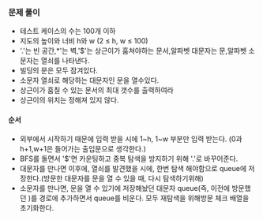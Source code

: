 ### 문제 풀이
- 테스트 케이스의 수는 100개 이하
- 지도의 높이와 너비 h와 w (2 ≤ h, w ≤ 100)
- '.'는 빈 공간,*'는 벽,'$'는 상근이가 훔쳐야하는 문서,알파벳 대문자는 문,알파벳 소문자는 열쇠를 나타낸다.
- 빌딩의 문은 모두 잠겨있다.
- 소문자 열쇠로 해당하는 대문자인 문을 열수있다.
- 상근이가 훔칠 수 있는 문서의 최대 갯수를 출력하여라
- 상근이의 위치는 정해져 있지 않다.


#### 순서
- 외부에서 시작하기 때문에 입력 받을 시에 1~h, 1~w 부분만 입력 받는다. (0과 h+1,w+1은 들어가는 출입문으로 생각한다.)
- BFS를 돌면서 '$'면 카운팅하고 중복 탐색을 방지하기 위해 '.'로 바꾸어준다.
- 대문자를 만나면 이후에, 열쇠를 발견했을 시에, 한번 탐색 해야함으로 queue에 저장한다.(방문한 대문자를 문을 열 수 있을 때, 다시 탐색하기위해)
- 소문자를 만나면, 문을 열 수 있기에 저장해놨던 대문자 queue(즉, 이전에 방문했던 )를 경로에 추가하면서 queue를 비운다. 모두 재탐색을 위해방문 체크 배열을 초기화한다.





